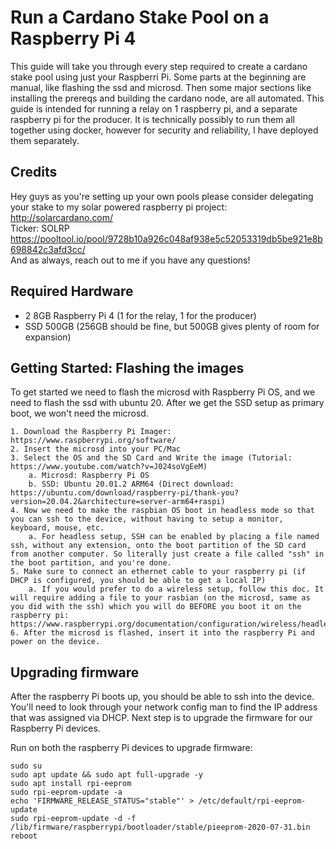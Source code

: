 # Run a Cardano Stake Pool on a Raspberry Pi 4

This guide will take you through every step required to create a cardano stake pool using just your Raspberri Pi. Some parts at the beginning are manual, like flashing the ssd and microsd. Then some major sections like installing the prereqs and building the cardano node, are all automated. This guide is intended for running a relay on 1 raspberry pi, and a separate raspberry pi for the producer. It is technically possibly to run them all together using docker, however for security and reliability, I have deployed them separately. 

## Credits
Hey guys as you're setting up your own pools please consider delegating your stake to my solar powered raspberry pi project: http://solarcardano.com/  
Ticker: SOLRP  
https://pooltool.io/pool/9728b10a926c048af938e5c52053319db5be921e8b698842c3afd3cc/  
And as always, reach out to me if you have any questions!

## Required Hardware
* 2 8GB Raspberry Pi 4 (1 for the relay, 1 for the producer)
* SSD 500GB (256GB should be fine, but 500GB gives plenty of room for expansion)


## Getting Started: Flashing the images
To get started we need to flash the microsd with Raspberry Pi OS, and we need to flash the ssd with ubuntu 20. After we get the SSD setup as primary boot, we won't need the microsd.

```
1. Download the Raspberry Pi Imager: https://www.raspberrypi.org/software/
2. Insert the microsd into your PC/Mac
3. Select the OS and the SD Card and Write the image (Tutorial: https://www.youtube.com/watch?v=J024soVgEeM)
	a. Microsd: Raspberry Pi OS
	b. SSD: Ubuntu 20.01.2 ARM64 (Direct download: https://ubuntu.com/download/raspberry-pi/thank-you?version=20.04.2&architecture=server-arm64+raspi)
4. Now we need to make the raspbian OS boot in headless mode so that you can ssh to the device, without having to setup a monitor, keyboard, mouse, etc.
	a. For headless setup, SSH can be enabled by placing a file named ssh, without any extension, onto the boot partition of the SD card from another computer. So literally just create a file called "ssh" in the boot partition, and you're done.
5. Make sure to connect an ethernet cable to your raspberry pi (if DHCP is configured, you should be able to get a local IP)
	a. If you would prefer to do a wireless setup, follow this doc. It will require adding a file to your rasbian (on the microsd, same as you did with the ssh) which you will do BEFORE you boot it on the raspberry pi: https://www.raspberrypi.org/documentation/configuration/wireless/headless.md
6. After the microsd is flashed, insert it into the raspberry Pi and power on the device.
```

## Upgrading firmware
After the raspberry Pi boots up, you should be able to ssh into the device. You'll need to look through your network config man to find the IP address that was assigned via DHCP.
Next step is to upgrade the firmware for our Raspberry Pi devices.  

Run on both the raspberry Pi devices to upgrade firmware:
```
sudo su
sudo apt update && sudo apt full-upgrade -y
sudo apt install rpi-eeprom
sudo rpi-eeprom-update -a
echo 'FIRMWARE_RELEASE_STATUS="stable"' > /etc/default/rpi-eeprom-update
sudo rpi-eeprom-update -d -f /lib/firmware/raspberrypi/bootloader/stable/pieeprom-2020-07-31.bin
reboot
```



